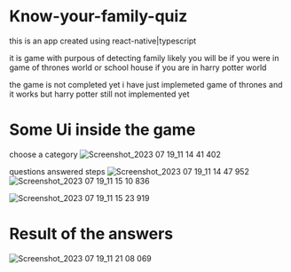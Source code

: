 # Know-your-family-quiz

this is an app created using react-native|typescript 

it is game with purpous of detecting family likely you will be if you were in game of thrones world 
or school house if you are in harry potter world

the game is not completed yet i have just implemeted game of thrones and it works but harry potter still not implemented yet

# Some Ui inside the game

choose a category
![Screenshot_2023 07 19_11 14 41 402](https://github.com/abderrahmaneGasmi/Know-your-family-quiz/assets/119729705/5bb92078-bf81-4ecf-978a-3b158fda3db9)

questions answered steps 
![Screenshot_2023 07 19_11 14 47 952](https://github.com/abderrahmaneGasmi/Know-your-family-quiz/assets/119729705/b395e94c-1ac9-4d9e-89e6-aaf71465432a)
![Screenshot_2023 07 19_11 15 10 836](https://github.com/abderrahmaneGasmi/Know-your-family-quiz/assets/119729705/18d30ba9-c946-4b0f-8625-17f66ad379dc)

![Screenshot_2023 07 19_11 15 23 919](https://github.com/abderrahmaneGasmi/Know-your-family-quiz/assets/119729705/e0f07805-5ac5-4896-8e40-338b187a57e1)


# Result of the answers
![Screenshot_2023 07 19_11 21 08 069](https://github.com/abderrahmaneGasmi/Know-your-family-quiz/assets/119729705/c1685904-cce7-4471-8135-569b6e90a045)
